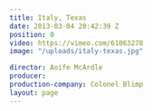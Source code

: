 ```yaml
---
title: Italy, Texas
date: 2013-03-04 20:42:39 Z
position: 0
video: https://vimeo.com/61063278
image: "/uploads/italy-texas.jpg"

director: Aoife McArdle
producer:
production-company: Colonel Blimp
layout: page
---
```


